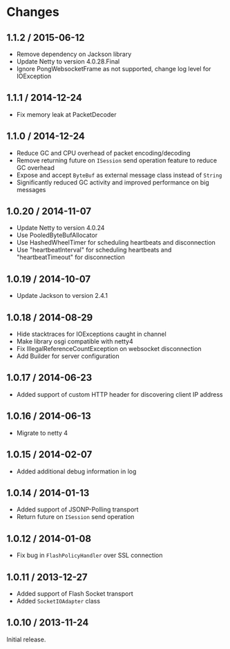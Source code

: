 Changes
=======================

1.1.2 / 2015-06-12
-----------------------
* Remove dependency on Jackson library
* Update Netty to version 4.0.28.Final
* Ignore PongWebsocketFrame as not supported, change log level for IOException

1.1.1 / 2014-12-24
-----------------------
* Fix memory leak at PacketDecoder

1.1.0 / 2014-12-24
-----------------------
* Reduce GC and CPU overhead of packet encoding/decoding
* Remove returning future on `ISession` send operation feature to reduce GC overhead
* Expose and accept `ByteBuf` as external message class instead of `String`
* Significantly reduced GC activity and improved performance on big messages 

1.0.20 / 2014-11-07
-----------------------
* Update Netty to version 4.0.24
* Use PooledByteBufAllocator
* Use HashedWheelTimer for scheduling heartbeats and disconnection
* Use "heartbeatInterval" for scheduling heartbeats and "heartbeatTimeout" for disconnection 

1.0.19 / 2014-10-07
-----------------------
* Update Jackson to version 2.4.1

1.0.18 / 2014-08-29
-----------------------
* Hide stacktraces for IOExceptions caught in channel
* Make library osgi compatible with netty4
* Fix IllegalReferenceCountException on websocket disconnection
* Add Builder for server configuration

1.0.17 / 2014-06-23
-----------------------
* Added support of custom HTTP header for discovering client IP address

1.0.16 / 2014-06-13
-----------------------
* Migrate to netty 4

1.0.15 / 2014-02-07
-----------------------
* Added additional debug information in log

1.0.14 / 2014-01-13
-----------------------

* Added support of JSONP-Polling transport
* Return future on `ISession` send operation

1.0.12 / 2014-01-08
-----------------------

* Fix bug in `FlashPolicyHandler` over SSL connection 

1.0.11 / 2013-12-27
-----------------------

* Added support of Flash Socket transport
* Added `SocketIOAdapter` class

1.0.10 / 2013-11-24
-----------------------

Initial release.
